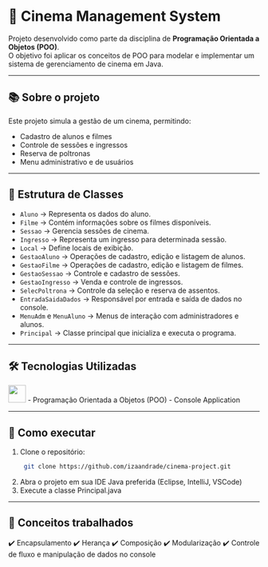 # 🎥 Cinema Management System

Projeto desenvolvido como parte da disciplina de **Programação Orientada a Objetos (POO)**.  
O objetivo foi aplicar os conceitos de POO para modelar e implementar um sistema de gerenciamento de cinema em Java.

---

## 📚 Sobre o projeto

Este projeto simula a gestão de um cinema, permitindo:
- Cadastro de alunos e filmes
- Controle de sessões e ingressos
- Reserva de poltronas
- Menu administrativo e de usuários

---

## 📂 Estrutura de Classes

- `Aluno` → Representa os dados do aluno.
- `Filme` → Contém informações sobre os filmes disponíveis.
- `Sessao` → Gerencia sessões de cinema.
- `Ingresso` → Representa um ingresso para determinada sessão.
- `Local` → Define locais de exibição.
- `GestaoAluno` → Operações de cadastro, edição e listagem de alunos.
- `GestaoFilme` → Operações de cadastro, edição e listagem de filmes.
- `GestaoSessao` → Controle e cadastro de sessões.
- `GestaoIngresso` → Venda e controle de ingressos.
- `SelecPoltrona` → Controle da seleção e reserva de assentos.
- `EntradaSaidaDados` → Responsável por entrada e saída de dados no console.
- `MenuAdm` e `MenuAluno` → Menus de interação com administradores e alunos.
- `Principal` → Classe principal que inicializa e executa o programa.

---

## 🛠️ Tecnologias Utilizadas

<img src="https://cdn.jsdelivr.net/gh/devicons/devicon/icons/java/java-original.svg" width="35" />
- Programação Orientada a Objetos (POO)
- Console Application

---

## 📌 Como executar

1. Clone o repositório:
   ```bash
    git clone https://github.com/izaandrade/cinema-project.git
2. Abra o projeto em sua IDE Java preferida (Eclipse, IntelliJ, VSCode)
3. Execute a classe Principal.java

---

## 📖 Conceitos trabalhados
✔️ Encapsulamento
✔️ Herança 
✔️ Composição
✔️ Modularização
✔️ Controle de fluxo e manipulação de dados no console

